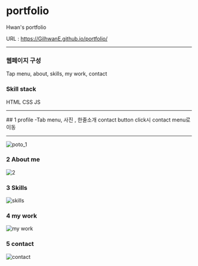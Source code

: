 # portfolio
 Hwan's portfolio

URL : https://GilhwanE.github.io/portfolio/

<hr>

### 웹페이지 구성
Tap menu, about, skills, my work, contact
### Skill stack
HTML
CSS
JS


<hr>
## 1 profile
-Tab menu, 사진 , 한줄소개
contact button click시 contact menu로 이동
<hr>

![poto_1](https://user-images.githubusercontent.com/63918911/99237185-7ec5b600-283b-11eb-9924-6580cb26a758.PNG)
### 2 About me
![2](https://user-images.githubusercontent.com/63918911/99237382-b896bc80-283b-11eb-947c-1c9744b098d6.PNG)
### 3 Skills
![skills](https://user-images.githubusercontent.com/63918911/108031915-f5f62a80-7074-11eb-8803-423b7a8c0269.PNG)
### 4 my work
![my work](https://user-images.githubusercontent.com/63918911/108031912-f55d9400-7074-11eb-911e-88e6bbf417ad.PNG)
### 5 contact
![contact](https://user-images.githubusercontent.com/63918911/108031908-f42c6700-7074-11eb-9e45-3a8a78fb1c50.PNG)

<!-- 
### 1. Home image
![home](https://user-images.githubusercontent.com/63918911/96884384-696b9f00-14bc-11eb-99c7-5d391e2b2103.png)


### 2. Profile image
![profile](https://user-images.githubusercontent.com/63918911/96884415-72f50700-14bc-11eb-8232-ec2cf2b596a7.jpg)


### 3. canvas image
![canvas](https://user-images.githubusercontent.com/63918911/96881008-c6fdec80-14b8-11eb-846f-baf6df68a4a8.png) 

### 4. movie image
![movie_phone](https://user-images.githubusercontent.com/63918911/97980311-ea5b5c80-1e13-11eb-9303-dd7d460bd2e5.png)

### 5. shopping image
![shoppingmall](https://user-images.githubusercontent.com/63918911/99236758-f0513480-283a-11eb-9500-fb3c8fddad25.PNG)

!-->

